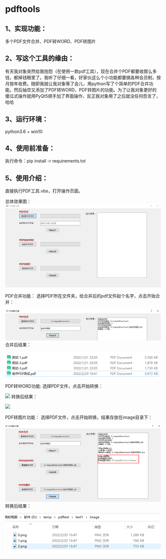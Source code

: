 # pdftools
## 1、实现功能：
多个PDF文件合并、PDF转WORD、PDF转图片
## 2、写这个工具的缘由：
有天我对象突然给我抱怨（在使用一款pdf工具），现在合并个PDF都要收那么多钱，都掉钱眼里了。我听了仔细一看，好家伙这么个小功能都要搞各种会员制，按月按年收费。随即我就让我对象等了会儿，用python写了个简单的PDF合并功能。然后抽空又添加了PDF转WORD、PDF转图片的功能。为了让我对象更好的傻瓜式操作就用PyQt5顺手加了界面操作，反正我对象用了之后就没任何怨言了，哈哈
## 3、运行环境：
python3.6 + win10
## 4、使用前准备：
执行命令：pip install -r requirements.txt
## 5、使用介绍：
直接执行PDF工具.vbs，打开操作页面。

总体效果图：
![](picture/总体效果.jpg)

PDF合并功能：
选择PDF所在文件夹，给合并后的pdf文件起个名字，点击开始合并：

![](picture/合并pdf_1.jpg)
合并后结果：

![](picture/合并pdf_2.png)

PDF转WORD功能:
选择PDF文件，点击开始转换：

![](picture/pdf转word_1.png)
转换后结果：

![](picture/pdf转word_2.png)

PDF转图片功能：
选择PDF文件，点击开始转换，结果存放在image目录下：

![](picture/pdf转图片_1.png)
转换后结果：

![](picture/pdf转图片_2.png)
